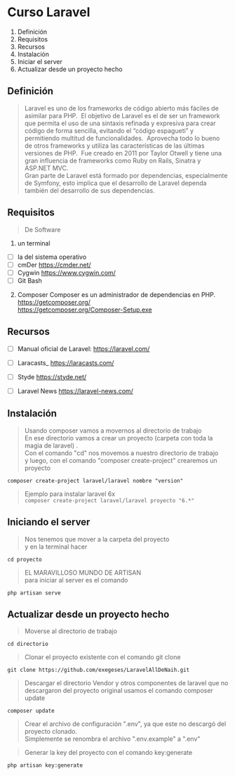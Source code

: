 # Curso Laravel

1. Definición
2. Requisitos
3. Recursos
4. Instalación
5. Iniciar el server
6. Actualizar desde un proyecto hecho

## Definición
> Laravel es uno de los frameworks de código abierto más fáciles de asimilar para PHP.  El objetivo de Laravel es el de ser un framework que permita el uso de una sintaxis refinada y expresiva para crear código de forma sencilla, evitando el “código espagueti” y permitiendo multitud de funcionalidades.  Aprovecha todo lo bueno de otros frameworks y utiliza las características de las últimas versiones de PHP.  Fue creado en 2011 por Taylor Otwell y tiene una gran influencia de frameworks como Ruby on Rails, Sinatra y ASP.NET MVC.  
> Gran parte de Laravel está formado por dependencias, especialmente de Symfony, esto implica que el desarrollo de Laravel dependa también del desarrollo de sus dependencias.  

## Requisitos
> De Software  

1. un terminal 
- [ ] la del sistema operativo  
- [ ] cmDer https://cmder.net/
- [ ] Cygwin https://www.cygwin.com/
- [ ] Git Bash  

2. Composer 
 Composer es un administrador de dependencias en PHP.
 https://getcomposer.org/  
 https://getcomposer.org/Composer-Setup.exe
 
## Recursos
- [ ] Manual oficial de Laravel:  https://laravel.com/
- [ ] Laracasts_  https://laracasts.com/
- [ ] Styde https://styde.net/ 
- [ ] Laravel News https://laravel-news.com/


## Instalación
> Usando composer vamos a movernos al directorio de trabajo    
> En ese directorio vamos a crear un proyecto (carpeta con toda la magia de laravel) .  
> Con el comando "cd" nos movemos a nuestro directorio de trabajo    
> y luego, con el comando "composer create-project" crearemos un proyecto     

`composer create-project laravel/laravel nombre "version"`


> Ejemplo para instalar laravel 6x    
`composer create-project laravel/laravel proyecto "6.*"`

## Iniciando el server
> Nos tenemos que mover a la carpeta del proyecto    
> y en la terminal hacer    

`cd proyecto`


> EL MARAVILLOSO MUNDO DE ARTISAN    
> para iniciar al server es el comando    

`php artisan serve`

## Actualizar desde un proyecto hecho

>Moverse al directorio de trabajo
  
    cd directorio

>Clonar el proyecto existente con el comando git clone  

    git clone https://github.com/exegeses/LaravelAllDeNaih.git
    
>Descargar el directorio Vendor y otros componentes de laravel que no descargaron del proyecto original usamos el comando composer update  

    composer update  
    
>Crear el archivo de configuración ".env", ya que este no descargó del proyecto clonado.   
>Simplemente se renombra el archivo ".env.example" a ".env"  

>Generar la key del proyecto con el comando key:generate  

    php artisan key:generate   
    
